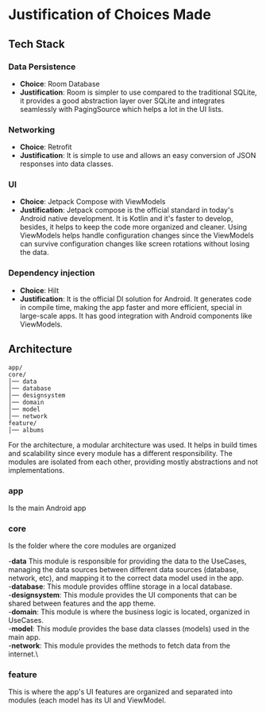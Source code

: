 # Justification of Choices Made

## Tech Stack

### Data Persistence
- **Choice**: Room Database
- **Justification**: Room is simpler to use compared to the traditional SQLite, it provides a good abstraction layer over SQLite and integrates seamlessly with PagingSource which helps a lot in the UI lists.

### Networking
- **Choice**: Retrofit
- **Justification**: It is simple to use and allows an easy conversion of JSON responses into data classes.

### UI
- **Choice**: Jetpack Compose with ViewModels
- **Justification**: Jetpack compose is the official standard in today's Android native development. It is Kotlin and it's faster to develop, besides, it helps to keep the code more organized and cleaner. Using ViewModels helps handle configuration changes since the ViewModels can survive configuration changes like screen rotations without losing the data.

### Dependency injection
- **Choice**: Hilt
- **Justification**: It is the official DI solution for Android. It generates code in compile time, making the app faster and more efficient, special in large-scale apps. It has good integration with Android components like ViewModels.

## Architecture

```
app/
core/
│── data
│── database
│── designsystem
│── domain
│── model
│── network
feature/
│── albums
```

For the architecture, a modular architecture was used. It helps in build times and scalability since every module has a different responsibility. The modules are isolated from each other, providing mostly abstractions and not implementations.

### app
Is the main Android app

### core
Is the folder where the core modules are organized

-**data** This module is responsible for providing the data to the UseCases, managing the data sources between different data sources (database, network, etc), and mapping it to the correct data model used in the app.\
-**database**: This module provides offline storage in a local database.\
-**designsystem**: This module provides the UI components that can be shared between features and the app theme.\
-**domain**: This module is where the business logic is located, organized in UseCases.\
-**model**: This module provides the base data classes (models) used in the main app.\
-**network**: This module provides the methods to fetch data from the internet.\

### feature
This is where the app's UI features are organized and separated into modules (each model has its UI and ViewModel.
